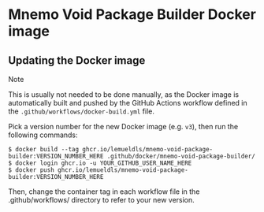 # Mnemo Void Package Builder Docker image

## Updating the Docker image

> [!NOTE]
> This is usually not needed to be done manually, as the Docker image is automatically built and pushed
> by the GitHub Actions workflow defined in the `.github/workflows/docker-build.yml` file.

Pick a version number for the new Docker image (e.g. `v3`), then run the
following commands:

    $ docker build --tag ghcr.io/lemueldls/mnemo-void-package-builder:VERSION_NUMBER_HERE .github/docker/mnemo-void-package-builder/
    $ docker login ghcr.io -u YOUR_GITHUB_USER_NAME_HERE
    $ docker push ghcr.io/lemueldls/mnemo-void-package-builder:VERSION_NUMBER_HERE

Then, change the container tag in each workflow file in the .github/workflows/
directory to refer to your new version.
